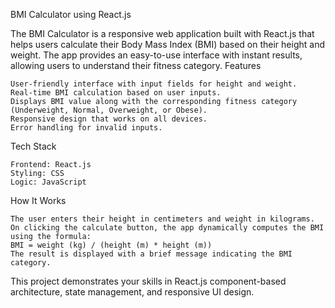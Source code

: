 BMI Calculator using React.js

The BMI Calculator is a responsive web application built with React.js that helps users calculate their Body Mass Index (BMI) based on their height and weight. The app provides an easy-to-use interface with instant results, allowing users to understand their fitness category.
Features

    User-friendly interface with input fields for height and weight.
    Real-time BMI calculation based on user inputs.
    Displays BMI value along with the corresponding fitness category (Underweight, Normal, Overweight, or Obese).
    Responsive design that works on all devices.
    Error handling for invalid inputs.

Tech Stack

    Frontend: React.js
    Styling: CSS
    Logic: JavaScript

How It Works

    The user enters their height in centimeters and weight in kilograms.
    On clicking the calculate button, the app dynamically computes the BMI using the formula:
    BMI = weight (kg) / (height (m) * height (m))
    The result is displayed with a brief message indicating the BMI category.

This project demonstrates your skills in React.js component-based architecture, state management, and responsive UI design.

